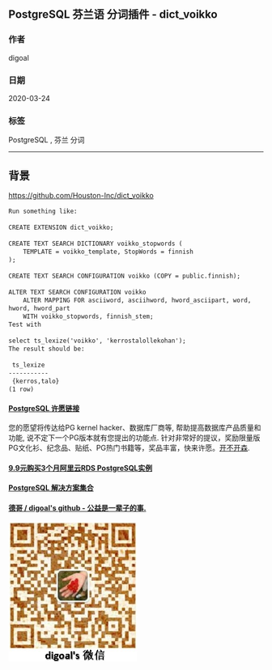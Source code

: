## PostgreSQL 芬兰语 分词插件 - dict_voikko  
                  
### 作者                                                                                  
digoal                                                                                                                           
                                    
### 日期                                                                                                                           
2020-03-24                                                                                                                       
                                                                                                                           
### 标签                                                                                                                           
PostgreSQL , 芬兰 分词    
                               
----                         
                                    
## 背景                
https://github.com/Houston-Inc/dict_voikko  
  
```  
Run something like:  
  
CREATE EXTENSION dict_voikko;  
  
CREATE TEXT SEARCH DICTIONARY voikko_stopwords (  
    TEMPLATE = voikko_template, StopWords = finnish  
);  
  
CREATE TEXT SEARCH CONFIGURATION voikko (COPY = public.finnish);  
  
ALTER TEXT SEARCH CONFIGURATION voikko   
    ALTER MAPPING FOR asciiword, asciihword, hword_asciipart, word, hword, hword_part   
    WITH voikko_stopwords, finnish_stem;  
Test with  
  
select ts_lexize('voikko', 'kerrostalollekohan');  
The result should be:  
  
 ts_lexize     
-----------  
 {kerros,talo}  
(1 row)  
```  
  
  
  
  
  
  
  
  
  
  
  
  
  
  
  
  
  
  
  
  
  
  
  
  
  
  
  
  
  
  
  
  
  
  
  
  
  
  
  
  
  
  
  
  
  
  
  
  
  
  
  
  
  
  
#### [PostgreSQL 许愿链接](https://github.com/digoal/blog/issues/76 "269ac3d1c492e938c0191101c7238216")
您的愿望将传达给PG kernel hacker、数据库厂商等, 帮助提高数据库产品质量和功能, 说不定下一个PG版本就有您提出的功能点. 针对非常好的提议，奖励限量版PG文化衫、纪念品、贴纸、PG热门书籍等，奖品丰富，快来许愿。[开不开森](https://github.com/digoal/blog/issues/76 "269ac3d1c492e938c0191101c7238216").  
  
  
#### [9.9元购买3个月阿里云RDS PostgreSQL实例](https://www.aliyun.com/database/postgresqlactivity "57258f76c37864c6e6d23383d05714ea")
  
  
#### [PostgreSQL 解决方案集合](https://yq.aliyun.com/topic/118 "40cff096e9ed7122c512b35d8561d9c8")
  
  
#### [德哥 / digoal's github - 公益是一辈子的事.](https://github.com/digoal/blog/blob/master/README.md "22709685feb7cab07d30f30387f0a9ae")
  
  
![digoal's wechat](../pic/digoal_weixin.jpg "f7ad92eeba24523fd47a6e1a0e691b59")
  
